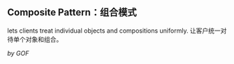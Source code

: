 ## Composite Pattern：组合模式 ##

lets clients treat individual objects and compositions uniformly.
让客户统一对待单个对象和组合。

*by GOF*
